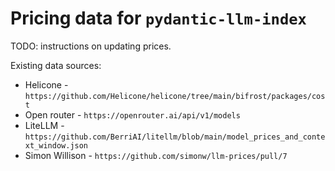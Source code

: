 # Pricing data for `pydantic-llm-index`

TODO: instructions on updating prices.

Existing data sources:
- Helicone - `https://github.com/Helicone/helicone/tree/main/bifrost/packages/cost`
- Open router - `https://openrouter.ai/api/v1/models`
- LiteLLM - `https://github.com/BerriAI/litellm/blob/main/model_prices_and_context_window.json`
- Simon Willison - `https://github.com/simonw/llm-prices/pull/7`
